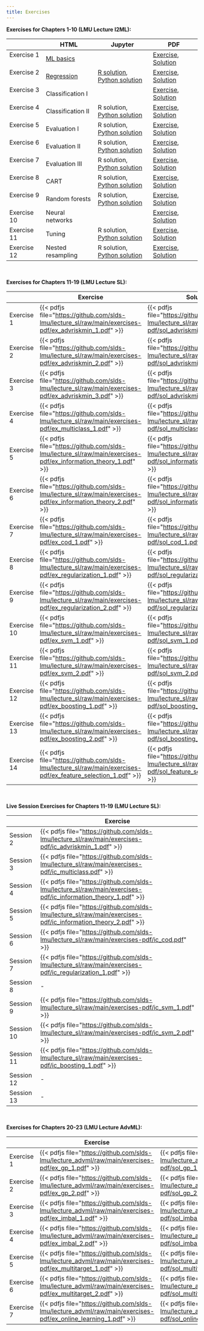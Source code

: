 ```yaml
---
title: Exercises
---
```


__Exercises for Chapters 1-10 (LMU Lecture I2ML):__

|             | HTML         | Jupyter         | PDF    |
| ------------| ---------------- | ------------------ | ------------------ |
| Exercise 1  &nbsp;| [ML basics](https://github.com/slds-lmu/lecture_i2ml/blob/master/exercises/ml-basics/ml-basics.html) | | [Exercise](https://github.com/slds-lmu/lecture_i2ml/raw/master/exercises-pdf/ex_ml-basics.pdf), [Solution](https://github.com/slds-lmu/lecture_i2ml/raw/master/exercises-pdf/sol_ml-basics.pdf) | 
| Exercise 2  &nbsp;| [Regression](https://github.com/slds-lmu/lecture_i2ml/blob/master/exercises/supervised_regression/regression.html) | [R solution](https://github.com/slds-lmu/lecture_i2ml/blob/master/exercises/supervised-regression/sol_regression_r.ipynb), [Python solution](https://github.com/slds-lmu/lecture_i2ml/blob/master/exercises/supervised-regression/sol_regression_py.ipynb)   |[Exercise](https://github.com/slds-lmu/lecture_i2ml/raw/master/exercises-pdf/ex_regression.pdf), [Solution](https://github.com/slds-lmu/lecture_i2ml/raw/master/exercises-pdf/sol_regression.pdf) | 
| Exercise 3  &nbsp;| Classification I | | [Exercise](https://github.com/slds-lmu/lecture_i2ml/raw/master/exercises-pdf/ex_classification_1.pdf), [Solution](https://github.com/slds-lmu/lecture_i2ml/raw/master/exercises-pdf/sol_classification_1.pdf) |
| Exercise 4  &nbsp;| Classification II | R solution, [Python solution](https://github.com/slds-lmu/lecture_i2ml/blob/master/exercises/supervised-classification/sol_classification_2_py.ipynb) | [Exercise](https://github.com/slds-lmu/lecture_i2ml/raw/master/exercises-pdf/ex_classification_2.pdf), [Solution](https://github.com/slds-lmu/lecture_i2ml/raw/master/exercises-pdf/sol_classification_2.pdf) |
| Exercise 5  &nbsp;| Evaluation I | R solution,  [Python solution](https://github.com/slds-lmu/lecture_i2ml/blob/master/exercises/evaluation/sol_eval_1_py.ipynb)  | [Exercise](https://github.com/slds-lmu/lecture_i2ml/raw/master/exercises-pdf/ex_eval_1.pdf), [Solution](https://github.com/slds-lmu/lecture_i2ml/raw/master/exercises-pdf/sol_eval_1.pdf) |
| Exercise 6  &nbsp;| Evaluation II | R solution,  [Python solution](https://github.com/slds-lmu/lecture_i2ml/blob/master/exercises/evaluation/sol_eval_2_py.ipynb) | [Exercise](https://github.com/slds-lmu/lecture_i2ml/raw/master/exercises-pdf/ex_eval_2.pdf), [Solution](https://github.com/slds-lmu/lecture_i2ml/raw/master/exercises-pdf/sol_eval_2.pdf)  |
| Exercise 7  &nbsp;| Evaluation III | R solution, [Python solution](https://github.com/slds-lmu/lecture_i2ml/blob/master/exercises/evaluation/sol_eval_3_py.ipynb) | [Exercise](https://github.com/slds-lmu/lecture_i2ml/raw/master/exercises-pdf/ex_eval_3.pdf), [Solution](https://github.com/slds-lmu/lecture_i2ml/raw/master/exercises-pdf/sol_eval_3.pdf) |
| Exercise 8  &nbsp;| CART | R solution, [Python solution](https://github.com/slds-lmu/lecture_i2ml/blob/master/exercises/trees/sol_trees_py.ipynb) | [Exercise](https://github.com/slds-lmu/lecture_i2ml/raw/master/exercises-pdf/ex_trees.pdf), [Solution](https://github.com/slds-lmu/lecture_i2ml/raw/master/exercises-pdf/sol_trees.pdf) |
| Exercise 9  &nbsp;| Random forests | R solution, [Python solution](https://github.com/slds-lmu/lecture_i2ml/blob/master/exercises/forests/sol_forests_py.ipynb)  | [Exercise](https://github.com/slds-lmu/lecture_i2ml/raw/master/exercises-pdf/ex_forests.pdf), [Solution](https://github.com/slds-lmu/lecture_i2ml/raw/master/exercises-pdf/sol_forests.pdf) | 
| Exercise 10 &nbsp;| Neural networks | | [Exercise](https://github.com/slds-lmu/lecture_i2ml/raw/master/exercises-pdf/ex_nn.pdf), [Solution](https://github.com/slds-lmu/lecture_i2ml/raw/master/exercises-pdf/sol_nn.pdf) |
| Exercise 11 &nbsp;| Tuning | R solution, [Python solution](https://github.com/slds-lmu/lecture_i2ml/blob/master/exercises/tuning/sol_tuning_py.ipynb)| [Exercise](https://github.com/slds-lmu/lecture_i2ml/raw/master/exercises-pdf/ex_tuning.pdf), [Solution](https://github.com/slds-lmu/lecture_i2ml/raw/master/exercises-pdf/sol_tuning.pdf) | 
| Exercise 12 &nbsp;| Nested resampling | R solution, [Python solution](https://github.com/slds-lmu/lecture_i2ml/blob/master/exercises/nested-resampling/sol_nested_resampling_py.ipynb) | [Exercise](https://github.com/slds-lmu/lecture_i2ml/raw/master/exercises-pdf/ex_nested_resampling.pdf), [Solution](https://github.com/slds-lmu/lecture_i2ml/raw/master/exercises-pdf/sol_nested_resampling.pdf) &emsp;| 

<br>

__Exercises for Chapters 11-19 (LMU Lecture SL):__

|            | Exercise    | Solution |
| ---------| -------------- | -------------|
| Exercise 1 | {{< pdfjs file="https://github.com/slds-lmu/lecture_sl/raw/main/exercises-pdf/ex_advriskmin_1.pdf" >}} | {{< pdfjs file="https://github.com/slds-lmu/lecture_sl/raw/main/exercises-pdf/sol_advriskmin_1.pdf" >}} |
| Exercise 2 | {{< pdfjs file="https://github.com/slds-lmu/lecture_sl/raw/main/exercises-pdf/ex_advriskmin_2.pdf" >}} | {{< pdfjs file="https://github.com/slds-lmu/lecture_sl/raw/main/exercises-pdf/sol_advriskmin_2.pdf" >}} |
| Exercise 3 | {{< pdfjs file="https://github.com/slds-lmu/lecture_sl/raw/main/exercises-pdf/ex_advriskmin_3.pdf" >}} | {{< pdfjs file="https://github.com/slds-lmu/lecture_sl/raw/main/exercises-pdf/sol_advriskmin_3.pdf" >}} |
| Exercise 4 | {{< pdfjs file="https://github.com/slds-lmu/lecture_sl/raw/main/exercises-pdf/ex_multiclass_1.pdf" >}} | {{< pdfjs file="https://github.com/slds-lmu/lecture_sl/raw/main/exercises-pdf/sol_multiclass_1.pdf" >}} |
| Exercise 5 | {{< pdfjs file="https://github.com/slds-lmu/lecture_sl/raw/main/exercises-pdf/ex_information_theory_1.pdf" >}} | {{< pdfjs file="https://github.com/slds-lmu/lecture_sl/raw/main/exercises-pdf/sol_information_theory_1.pdf" >}} |
| Exercise 6 | {{< pdfjs file="https://github.com/slds-lmu/lecture_sl/raw/main/exercises-pdf/ex_information_theory_2.pdf" >}} | {{< pdfjs file="https://github.com/slds-lmu/lecture_sl/raw/main/exercises-pdf/sol_information_theory_2.pdf" >}} |
| Exercise 7 | {{< pdfjs file="https://github.com/slds-lmu/lecture_sl/raw/main/exercises-pdf/ex_cod_1.pdf" >}} | {{< pdfjs file="https://github.com/slds-lmu/lecture_sl/raw/main/exercises-pdf/sol_cod_1.pdf" >}} |
| Exercise 8 | {{< pdfjs file="https://github.com/slds-lmu/lecture_sl/raw/main/exercises-pdf/ex_regularization_1.pdf" >}} | {{< pdfjs file="https://github.com/slds-lmu/lecture_sl/raw/main/exercises-pdf/sol_regularization_1.pdf" >}} |
| Exercise 9 | {{< pdfjs file="https://github.com/slds-lmu/lecture_sl/raw/main/exercises-pdf/ex_regularization_2.pdf" >}} | {{< pdfjs file="https://github.com/slds-lmu/lecture_sl/raw/main/exercises-pdf/sol_regularization_2.pdf" >}} |
| Exercise 10 | {{< pdfjs file="https://github.com/slds-lmu/lecture_sl/raw/main/exercises-pdf/ex_svm_1.pdf" >}} | {{< pdfjs file="https://github.com/slds-lmu/lecture_sl/raw/main/exercises-pdf/sol_svm_1.pdf" >}} |
| Exercise 11 | {{< pdfjs file="https://github.com/slds-lmu/lecture_sl/raw/main/exercises-pdf/ex_svm_2.pdf" >}} | {{< pdfjs file="https://github.com/slds-lmu/lecture_sl/raw/main/exercises-pdf/sol_svm_2.pdf" >}} |
| Exercise 12 | {{< pdfjs file="https://github.com/slds-lmu/lecture_sl/raw/main/exercises-pdf/ex_boosting_1.pdf" >}} | {{< pdfjs file="https://github.com/slds-lmu/lecture_sl/raw/main/exercises-pdf/sol_boosting_1.pdf" >}} |
| Exercise 13 | {{< pdfjs file="https://github.com/slds-lmu/lecture_sl/raw/main/exercises-pdf/ex_boosting_2.pdf" >}} | {{< pdfjs file="https://github.com/slds-lmu/lecture_sl/raw/main/exercises-pdf/sol_boosting_2.pdf" >}} |
| Exercise 14 | {{< pdfjs file="https://github.com/slds-lmu/lecture_sl/raw/main/exercises-pdf/ex_feature_selection_1.pdf" >}} | {{< pdfjs file="https://github.com/slds-lmu/lecture_sl/raw/main/exercises-pdf/sol_feature_selection_1.pdf" >}} |

<br>

__Live Session Exercises for Chapters 11-19 (LMU Lecture SL):__

|            | Exercise    | 
| ---------| -------------- | 
|Session 2| {{< pdfjs file="https://github.com/slds-lmu/lecture_sl/raw/main/exercises-pdf/ic_advriskmin_1.pdf" >}} | 
|Session 3| {{< pdfjs file="https://github.com/slds-lmu/lecture_sl/raw/main/exercises-pdf/ic_multiclass.pdf" >}} | 
|Session 4| {{< pdfjs file="https://github.com/slds-lmu/lecture_sl/raw/main/exercises-pdf/ic_information_theory_1.pdf" >}} | 
|Session 5| {{< pdfjs file="https://github.com/slds-lmu/lecture_sl/raw/main/exercises-pdf/ic_information_theory_2.pdf" >}} | 
|Session 6| {{< pdfjs file="https://github.com/slds-lmu/lecture_sl/raw/main/exercises-pdf/ic_cod.pdf" >}} | 
|Session 7| {{< pdfjs file="https://github.com/slds-lmu/lecture_sl/raw/main/exercises-pdf/ic_regularization_1.pdf" >}} | 
|Session 8| - | 
|Session 9| {{< pdfjs file="https://github.com/slds-lmu/lecture_sl/raw/main/exercises-pdf/ic_svm_1.pdf" >}} | 
|Session 10| {{< pdfjs file="https://github.com/slds-lmu/lecture_sl/raw/main/exercises-pdf/ic_svm_2.pdf" >}} | 
|Session 11| {{< pdfjs file="https://github.com/slds-lmu/lecture_sl/raw/main/exercises-pdf/ic_boosting_1.pdf" >}} | 
|Session 12| - | 
|Session 13| - | 

<br>

__Exercises for Chapters 20-23 (LMU Lecture AdvML):__

|            | Exercise    | Solution |
| ---------| -------------- | -------------|
| Exercise 1 | {{< pdfjs file="https://github.com/slds-lmu/lecture_advml/raw/main/exercises-pdf/ex_gp_1.pdf" >}} | {{< pdfjs file="https://github.com/slds-lmu/lecture_advml/raw/main/exercises-pdf/sol_gp_1.pdf" >}} |
| Exercise 2 | {{< pdfjs file="https://github.com/slds-lmu/lecture_advml/raw/main/exercises-pdf/ex_gp_2.pdf" >}} | {{< pdfjs file="https://github.com/slds-lmu/lecture_advml/raw/main/exercises-pdf/sol_gp_2.pdf" >}} |
| Exercise 3 | {{< pdfjs file="https://github.com/slds-lmu/lecture_advml/raw/main/exercises-pdf/ex_imbal_1.pdf" >}} | {{< pdfjs file="https://github.com/slds-lmu/lecture_advml/raw/main/exercises-pdf/sol_imbal_1.pdf" >}} |
| Exercise 4 | {{< pdfjs file="https://github.com/slds-lmu/lecture_advml/raw/main/exercises-pdf/ex_imbal_2.pdf" >}} | {{< pdfjs file="https://github.com/slds-lmu/lecture_advml/raw/main/exercises-pdf/sol_imbal_2.pdf" >}} |
| Exercise 5 | {{< pdfjs file="https://github.com/slds-lmu/lecture_advml/raw/main/exercises-pdf/ex_multitarget_1.pdf" >}} | {{< pdfjs file="https://github.com/slds-lmu/lecture_advml/raw/main/exercises-pdf/sol_multitarget_1.pdf" >}} |
| Exercise 6 | {{< pdfjs file="https://github.com/slds-lmu/lecture_advml/raw/main/exercises-pdf/ex_multitarget_2.pdf" >}} | {{< pdfjs file="https://github.com/slds-lmu/lecture_advml/raw/main/exercises-pdf/sol_multitarget_2.pdf" >}} |
| Exercise 7 | {{< pdfjs file="https://github.com/slds-lmu/lecture_advml/raw/main/exercises-pdf/ex_online_learning_1.pdf" >}} | {{< pdfjs file="https://github.com/slds-lmu/lecture_advml/raw/main/exercises-pdf/sol_online_learning_1.pdf" >}} |
